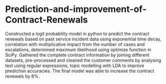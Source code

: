 # Prediction-and-improvement-of-Contract-Renewals
Constructed a logit probability model in python to predict the contract renewals based on past service incident data using exponential time decay, correlation with multiplicative impact from the number of cases and escalations, determined maximum likelihood using optimize function in SciPy. Gathered the complete contract information by joining different datasets, pre-processed and cleaned the customer comments by analysing text using regular expressions, topic modelling with LDA to improve prediction accuracies. The final model was able to increase the contract renewals by 8%.
